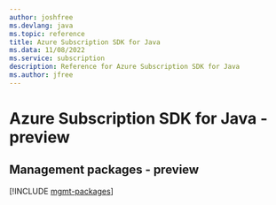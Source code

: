 ```yaml
---
author: joshfree
ms.devlang: java
ms.topic: reference
title: Azure Subscription SDK for Java
ms.data: 11/08/2022
ms.service: subscription
description: Reference for Azure Subscription SDK for Java
ms.author: jfree
---
```

# Azure Subscription SDK for Java - preview

## Management packages - preview
[!INCLUDE [mgmt-packages](subscription-mgmt-index.md)]